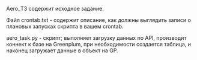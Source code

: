 Aero_ТЗ содержит исходное задание.

Файл crontab.txt - содержит описание, как должны выглядить записи о плановых запусках скрипта в вашем crontab.

aero_task.py - скрипт; выполняет загрузку данных по API, производит коннект к базе на Greenplum, при необходимости создается таблица, и наконец загружает данные в объект на GP.

